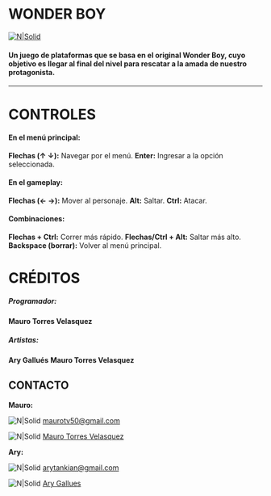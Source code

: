 # **WONDER BOY**

[![N|Solid](https://img.itch.zone/aW1nLzgzMzk0NDMucG5n/original/I%2BGL8F.png)](https://nodesource.com/products/nsolid)

#### Un juego de plataformas que se basa en el original Wonder Boy, cuyo objetivo es llegar al final del nivel para rescatar a la amada de nuestro protagonista.
---
# **CONTROLES**

#### En el menú principal:

**Flechas (↑ ↓):** Navegar por el menú.
**Enter:** Ingresar a la opción seleccionada.


#### En el gameplay:

**Flechas (← →):** Mover al personaje.
**Alt:** Saltar.
**Ctrl:** Atacar.
#### Combinaciones:
**Flechas + Ctrl:** Correr más rápido.
**Flechas/Ctrl + Alt:**  Saltar más alto.
**Backspace (borrar):** Volver al menú principal.

# **CRÉDITOS**
##### Programador:
**Mauro Torres Velasquez**  

##### Artistas:
**Ary Gallués**
**Mauro Torres Velasquez**

## **CONTACTO**
**Mauro:**

![N|Solid](https://lh3.googleusercontent.com/9cL9EOVa43VOEO-scJMYkpuNTkcwdE_fzF0FKjUtJLY_qOC5wMf0ajVOj39aqRwz5PmiEzhtNJzqtGp1djC4OWMe4x7L-8ew4I0u9OS6eFTBAwGgc9vVLPao2aKyzhzViykWv1RUQB4Lcd8MVgUnKx9PjKHwz-lZGqMw_JV5iHtxi9qiXud2N5i0IlHccHyH0nAOmr37Qpa1ifA6WQ1mtH41ZID2X3F_CIP6gl6RDcrIdtY7du3Kel4L3baXng17rvVoByGlzYOWxv3jWwWfKr666ONpQNBJQbwHfYbFVLMKhqatX0wQNkMXBZP1RnegLLewWZMOFhDLim_wnxlM-lPQLuC9uayBLZCUS73b56NC92ja0sR2NkssaO-jm6S8Csz61BqbtqQ-zW9Q-U1R84kww0wTrFEc2lOg8MPj4-Y779Vn03ReZ6oRJQOv6WeOF3zx905dBOtj2pmFgpdtbbqvS3Dt29KkyPRa642bbSrWy_uacw_RUNrNtLzN-BwArcq2A8chsL93DU6CaMgYFH3PaofQWWz63ygohd6CVDOl66_0NPvFMUtjoZ-qVZZs9ueRhy5Hx1Pje3a1ISuA7wYgnRWIM0A-RpaUtMlaG0tZqtZ0Ph93xLffMIsXbNPSJsSmXtwiVZphLV75DV2QmBbUM_wuDznat-lx_ps00HbYSD3OfNNbzbzRYrG8BgssH7qVVX-Y2qa3fOuORZ3pW1Ba=w20-h15-no?authuser=0) maurotv50@gmail.com

![N|Solid](https://lh3.googleusercontent.com/jKVUwyk2F2WBRjj2qNUF9D0cTqt3xpcZhH-22vA3cZhL6tEYPDgWKUbBk8HQoPUqdVH08Tix_LguVuwrc3H69m4GInVRUPtB61pKg8FQHifxhEZuSmmzfWM7PZCXw7ipt35lWp_0EDNA9Wybvo3_tM50YgnIdfn6_dSACT3ygBbNHIfa4_mZjf2lu90spKvQ3NBf9O4p8lNMcKT5GLdlTyc9lDgUxW2-ewJ-ZqDGUwEfgKn40F6zsaI94GPP9XtoHlD40mj2TDxkrcCCE0slQaVoKSSiBet8DRJPYrj7s5sEXTq-08uxQuGbxy6XceDcLX7uEgqmxaTtrKqmDEOvI8_yKcVjVplERP2pHA0_0MOynWfr5lbcKRVfSHtjDKCj5yHswHuSujy_ecPcBkWFsCUMMwewqs9N2A5nRywIaraw89PYNhCEXcG2i-truJ80OQpp1bP54FAWEpK0amvPxP8MBty58ycnUptSVw30tJt75vIBD0-64LrVwLV4bE8lAysznyOTeP0c8H0nhwKvyD2AFkcYp0C0BpUN7dQyYaxO3wAFHVuQPm9JpjBQOaB7-ttkUyrwkx2d7HN3Rzn_Ry-e33Tew2zhb44rcuA-CJr4PHx7hY8dnntY2GfoipK930KzQrCMphLCrty9LP9pwTrUjaSIFd9RtsvoeZDxtIDWfvMxC9n7RgkrHTNJ32Xc8KxhZT33lx9x6pKsi_rBBtEV=s20-no?authuser=0) [Mauro Torres Velasquez][Mauro LinkedIn profile]

**Ary:**

![N|Solid](https://lh3.googleusercontent.com/9cL9EOVa43VOEO-scJMYkpuNTkcwdE_fzF0FKjUtJLY_qOC5wMf0ajVOj39aqRwz5PmiEzhtNJzqtGp1djC4OWMe4x7L-8ew4I0u9OS6eFTBAwGgc9vVLPao2aKyzhzViykWv1RUQB4Lcd8MVgUnKx9PjKHwz-lZGqMw_JV5iHtxi9qiXud2N5i0IlHccHyH0nAOmr37Qpa1ifA6WQ1mtH41ZID2X3F_CIP6gl6RDcrIdtY7du3Kel4L3baXng17rvVoByGlzYOWxv3jWwWfKr666ONpQNBJQbwHfYbFVLMKhqatX0wQNkMXBZP1RnegLLewWZMOFhDLim_wnxlM-lPQLuC9uayBLZCUS73b56NC92ja0sR2NkssaO-jm6S8Csz61BqbtqQ-zW9Q-U1R84kww0wTrFEc2lOg8MPj4-Y779Vn03ReZ6oRJQOv6WeOF3zx905dBOtj2pmFgpdtbbqvS3Dt29KkyPRa642bbSrWy_uacw_RUNrNtLzN-BwArcq2A8chsL93DU6CaMgYFH3PaofQWWz63ygohd6CVDOl66_0NPvFMUtjoZ-qVZZs9ueRhy5Hx1Pje3a1ISuA7wYgnRWIM0A-RpaUtMlaG0tZqtZ0Ph93xLffMIsXbNPSJsSmXtwiVZphLV75DV2QmBbUM_wuDznat-lx_ps00HbYSD3OfNNbzbzRYrG8BgssH7qVVX-Y2qa3fOuORZ3pW1Ba=w20-h15-no?authuser=0) arytankian@gmail.com

![N|Solid](https://lh3.googleusercontent.com/jKVUwyk2F2WBRjj2qNUF9D0cTqt3xpcZhH-22vA3cZhL6tEYPDgWKUbBk8HQoPUqdVH08Tix_LguVuwrc3H69m4GInVRUPtB61pKg8FQHifxhEZuSmmzfWM7PZCXw7ipt35lWp_0EDNA9Wybvo3_tM50YgnIdfn6_dSACT3ygBbNHIfa4_mZjf2lu90spKvQ3NBf9O4p8lNMcKT5GLdlTyc9lDgUxW2-ewJ-ZqDGUwEfgKn40F6zsaI94GPP9XtoHlD40mj2TDxkrcCCE0slQaVoKSSiBet8DRJPYrj7s5sEXTq-08uxQuGbxy6XceDcLX7uEgqmxaTtrKqmDEOvI8_yKcVjVplERP2pHA0_0MOynWfr5lbcKRVfSHtjDKCj5yHswHuSujy_ecPcBkWFsCUMMwewqs9N2A5nRywIaraw89PYNhCEXcG2i-truJ80OQpp1bP54FAWEpK0amvPxP8MBty58ycnUptSVw30tJt75vIBD0-64LrVwLV4bE8lAysznyOTeP0c8H0nhwKvyD2AFkcYp0C0BpUN7dQyYaxO3wAFHVuQPm9JpjBQOaB7-ttkUyrwkx2d7HN3Rzn_Ry-e33Tew2zhb44rcuA-CJr4PHx7hY8dnntY2GfoipK930KzQrCMphLCrty9LP9pwTrUjaSIFd9RtsvoeZDxtIDWfvMxC9n7RgkrHTNJ32Xc8KxhZT33lx9x6pKsi_rBBtEV=s20-no?authuser=0) [Ary Gallues][Ary LinkedIn profile]


[Mauro LinkedIn profile]:<https://www.linkedin.com/in/mauro-guillermo-torres-velasquez-25b4b6188/>
[Ary LinkedIn profile]:<https://www.linkedin.com/in/ary-gallues-6879251b5/>